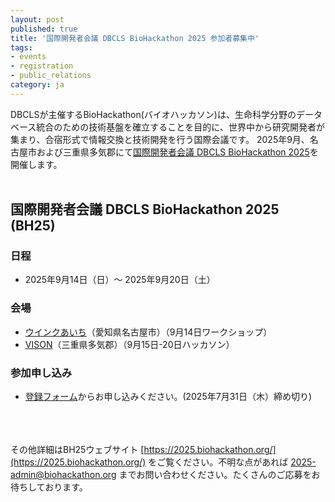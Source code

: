 ```yaml
---
layout: post
published: true
title: '国際開発者会議 DBCLS BioHackathon 2025 参加者募集中'
tags:
- events
- registration
- public_relations
category: ja
---
```

DBCLSが主催するBioHackathon(バイオハッカソン)は、生命科学分野のデータベース統合のための技術基盤を確立することを目的に、世界中から研究開発者が集まり、合宿形式で情報交換と技術開発を行う国際会議です。
2025年9月、名古屋市および三重県多気郡にて[国際開発者会議 DBCLS BioHackathon 2025](https://2025.biohackathon.org/)を開催します。  
<br />

## 国際開発者会議 DBCLS BioHackathon 2025 (BH25)

### 日程
* 2025年9月14日（日）〜 2025年9月20日（土）

### 会場
* [ウインクあいち](https://www.winc-aichi.jp/access/)（愛知県名古屋市）（9月14日ワークショップ）
* [VISON](https://vison.jp/)（三重県多気郡）（9月15日-20日ハッカソン）

### 参加申し込み
* [登録フォーム](https://docs.google.com/forms/d/e/1FAIpQLSd3a6TEnfatcH_C-aUZUmzf8jxXovEG5IVuD8ngdzm7j7xIPg/viewform?usp=sharing&ouid=111401176245823315613)からお申し込みください。(2025年7月31日（木）締め切り)<br />　
<br />

その他詳細はBH25ウェブサイト [https://2025.biohackathon.org/](https://2025.biohackathon.org/) をご覧ください。不明な点があれば 2025-admin@biohackathon.org までお問い合わせください。たくさんのご応募をお待ちしております。
